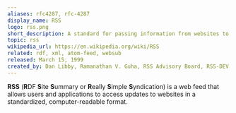```yaml
---
aliases: rfc4287, rfc-4287
display_name: RSS
logo: rss.png
short_description: A standard for passing information from websites to users and applications.
topic: rss
wikipedia_url: https://en.wikipedia.org/wiki/RSS
related: rdf, xml, atom-feed, websub
released: March 15, 1999
created_by: Dan Libby, Ramanathan V. Guha, RSS Advisory Board, RSS-DEV Working Group, Dave Winer, Jon Udell
---
```

**RSS** (**R**DF **S**ite **S**ummary or **R**eally **S**imple **S**yndication) is a web feed that allows users and applications to access updates to websites in a standardized, computer-readable format.
